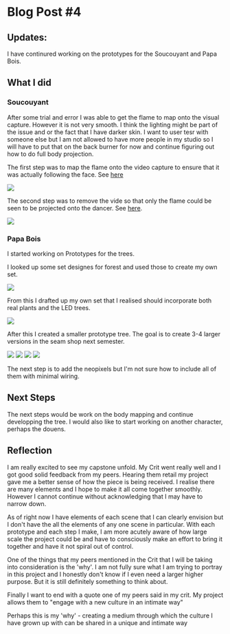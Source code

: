 # Blog Post #4

## Updates:

I have continured working on the prototypes for the Soucouyant and Papa Bois. 

## What I did

### Soucouyant

After some trial and error I was able to get the flame to map onto the visual capture. However it is not very smooth. I think the lighting might be part of the issue and or the fact that I have darker skin. I want to user tesr with someone else but I am not allowed to have more people in my studio so I will have to put that on the back burner for now and continue figuring out how to do full body projection. 

The first step was to map the flame onto the video capture to ensure that it was actually following the face. See [here](https://youtu.be/ZWt9PVc6I3w)

![](flame1.png)

The second step was to remove the vide so that only the flame could be seen to be projected onto the dancer. See [here](https://youtu.be/ZWt9PVc6I3w).

![](flame2.jpg)

### Papa Bois

I started working on Prototypes for the trees. 

I looked up some set designes for forest and used those to create my own set. 

![](forest.jpg)


From this I drafted up my own set that I realised should incorporate both real plants and the LED trees. 

![](setdesign.jpg)


After this I created a smaller prototype tree. The goal is to create 3-4 larger versions in the seam shop next semester.

![](tree1.jpg)
![](tree2.jpg)
![](tree3.jpg)
![](tree4.jpg)


The next step is to add the neopixels but I'm not sure how to include all of them with minimal wiring. 


## Next Steps

The next steps would be work on the body mapping and continue developping the tree. I would also like to start working on another character, perhaps the douens.


## Reflection

I am really excited to see my capstone unfold. My Crit went really well and I got good solid feedback from my peers. Hearing them retail my project gave me a better sense of how the piece is being received. I realise there are many elements and I hope to make it all come together smoothly. However I cannot continue without acknowledging that I may have to narrow down. 

As of right now I have elements of each scene that I can clearly envision but I don't have the all the elements of any one scene in particular. With each prototype and each step I make, I am more acutely aware of how large scale the project could be and have to consciously make an effort to bring it together and have it not spiral out of control.

One of the things that my peers mentioned in the Crit that I will be taking into consideration is the 'why'. I am not fully sure what I am trying to portray in this project and I honestly don't know if I even need a larger higher purpose. But it is still definitely something to think about. 

Finally I want to end with a quote one of my peers said in my crit. My project allows them to "engage with a new culture in an intimate way"

Perhaps this is my 'why' - creating a medium through which the culture I have grown up with can be shared in a unique and intimate way

